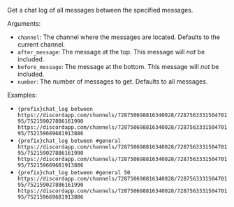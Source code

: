 Get a chat log of all messages between the specified messages.

Arguments:
* `channel`: The channel where the messages are located. Defaults to the current channel.
* `after_message`: The message at the top. This message will *not* be included.
* `before_message`: The message at the bottom. This message will *not* be included.
* `number`: The number of messages to get. Defaults to all messages.

Examples:
* `{prefix}chat_log between https://discordapp.com/channels/728750698816340028/728756333150470195/752159027886161990 https://discordapp.com/channels/728750698816340028/728756333150470195/752159669681913886`
* `{prefix}chat_log between #general https://discordapp.com/channels/728750698816340028/728756333150470195/752159027886161990 https://discordapp.com/channels/728750698816340028/728756333150470195/752159669681913886`
* `{prefix}chat_log between #general 50 https://discordapp.com/channels/728750698816340028/728756333150470195/752159027886161990 https://discordapp.com/channels/728750698816340028/728756333150470195/752159669681913886`
